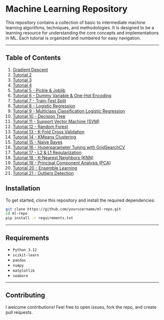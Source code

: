 # **Machine Learning Repository**

This repository contains a collection of basic to intermediate machine learning algorithms, techniques, and methodologies. It is designed to be a learning resource for understanding the core concepts and implementations in ML. Each tutorial is organized and numbered for easy navigation.

---

## **Table of Contents**

1. [Gradient Descent](#tutorial-1-gradient-descent)
2. [Tutorial 2](#tutorial-2)
3. [Tutorial 3](#tutorial-3)
4. [Tutorial 4](#tutorial-4)
5. [Tutorial 5 - Pickle & Joblib](#tutorial-5-pickle--joblib)
6. [Tutorial 6 - Dummy Variable & One-Hot Encoding](#tutorial-6-dummy-variable--one-hot-encoding)
7. [Tutorial 7 - Train-Test Split](#tutorial-7-train-test-split)
8. [Tutorial 8 - Logistic Regression](#tutorial-8-logistic-regression)
9. [Tutorial 9 - Multiclass Classification Logistic Regression](#tutorial-9-multiclass-classification-logistic-regression)
10. [Tutorial 10 - Decision Tree](#tutorial-10-decision-tree)
11. [Tutorial 11 - Support Vector Machine (SVM)](#tutorial-11-support-vector-machine-svm)
12. [Tutorial 12 - Random Forest](#tutorial-12-random-forest)
13. [Tutorial 13 - K-Fold Cross Validation](#tutorial-13-k-fold-cross-validation)
14. [Tutorial 14 - KMeans Clustering](#tutorial-14-kmeans-clustering)
15. [Tutorial 15 - Naive Bayes](#tutorial-15-naive-bayes)
16. [Tutorial 16 - Hyperparameter Tuning with GridSearchCV](#tutorial-16-hyperparameter-tuning-with-gridsearchcv)
17. [Tutorial 17 - L2 & L1 Regularization](#tutorial-17-l2--l1-regularization)
18. [Tutorial 18 - K-Nearest Neighbors (KNN)](#tutorial-18-k-nearest-neighbors-knn)
19. [Tutorial 19 - Principal Component Analysis (PCA)](#tutorial-19-principal-component-analysis-pca)
20. [Tutorial 20 - Ensemble Learning](#tutorial-20-ensemble-learning)
21. [Tutorial 21 - Outliers Detection](#tutorial-21-outliers-detection)


## **Installation**

To get started, clone this repository and install the required dependencies:

```bash
git clone https://github.com/yourusername/ml-repo.git
cd ml-repo
pip install -r requirements.txt
```

---

## **Requirements**

- `Python 3.12`
- `scikit-learn`
- `pandas`
- `numpy`
- `matplotlib`
- `seaborn`

---

## **Contributing**

I welcome contributions! Feel free to open issues, fork the repo, and create pull requests.
